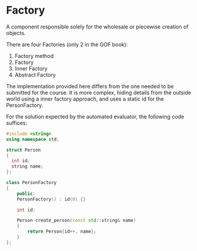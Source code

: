 # Factory

A component responsible solely for the wholesale or piecewise creation of objects.

There are four Factories (only 2 in the GOF book):

1. Factory method
1. Factory
1. Inner Factory
1. Abstract Factory

The implementation provided here differs from the one needed to be submitted for the course. It is more complex, hiding details from the outside world using a inner factory approach, and uses a static id for the PersonFactory.

For the solution expected by the automated evaluator, the following code suffices:

```cpp
#include <string>
using namespace std;

struct Person
{
  int id;
  string name;
};

class PersonFactory 
{
    public:
    PersonFactory() : id(0) {}

    int id;

    Person create_person(const std::string& name) 
    {
        return Person{id++, name};
    }
};
```
